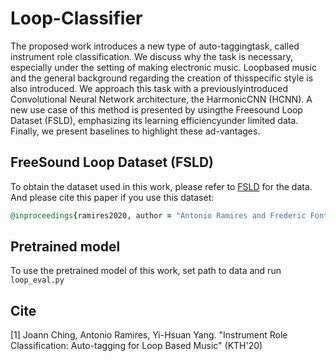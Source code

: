 # Loop-Classifier

The proposed work introduces a new type of auto-taggingtask, called instrument role classification. We  discuss why the task is necessary, especially under the setting of making electronic music. Loopbased music and the general background regarding the creation of thisspecific style is also introduced. We approach this task with a previouslyintroduced  Convolutional Neural  Network  architecture,  the  HarmonicCNN  (HCNN). A  new  use  case  of  this  method  is  presented  by  usingthe Freesound Loop Dataset (FSLD), emphasizing its learning efficiencyunder limited data. Finally, we present baselines to highlight these ad-vantages.

## FreeSound Loop Dataset (FSLD)
To obtain the dataset used in this work, please refer to [FSLD](https://zenodo.org/record/3967852) for the data.  
And please cite this paper if you use this dataset:
```ruby
@inproceedings{ramires2020, author = "Antonio Ramires and Frederic Font and Dmitry Bogdanov and Jordan B. L. Smith and Yi-Hsuan Yang and Joann Ching and Bo-Yu Chen and Yueh-Kao Wu and Hsu Wei-Han and Xavier Serra", title = "The Freesound Loop Dataset and Annotation Tool", booktitle = "Proc. of the 21st International Society for Music Information Retrieval (ISMIR)", year = "2020" }
```

## Pretrained model
To use the pretrained model of this work, set path to data and run ```loop_eval.py```

## Cite
[1] Joann Ching, Antonio Ramires, Yi-Hsuan Yang. "Instrument Role Classification: Auto-tagging for Loop Based Music" (KTH'20)